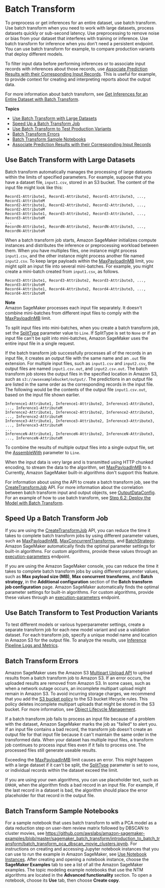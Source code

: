 # Batch Transform<a name="batch-transform"></a>

To preprocess or get inferences for an entire dataset, use batch transform\. Use batch transform when you need to work with large datasets, process datasets quickly or sub\-second latency\. Use preprocessing to remove noise or bias from your dataset that interferes with training or inference\. Use batch transform for inference when you don't need a persistent endpoint\. You can use batch transform for example, to compare production variants that deploy different models\.

To filter input data before performing inferences or to associate input records with inferences about those records, use [Associate Prediction Results with their Corresponding Input Records](batch-transform-data-processing.md)\. This is useful for example, to provide context for creating and interpreting reports about the output data\.

For more information about batch transform, see [Get Inferences for an Entire Dataset with Batch Transform](how-it-works-batch.md)\.

**Topics**
+ [Use Batch Transform with Large Datasets](#batch-transform-large-datasets)
+ [Speed Up a Batch Transform Job](#batch-transform-reduce-time)
+ [Use Batch Transform to Test Production Variants](#batch-transform-test-variants)
+ [Batch Transform Errors](#batch-transform-errors)
+ [Batch Transform Sample Notebooks](#batch-transform-notebooks)
+ [Associate Prediction Results with their Corresponding Input Records](batch-transform-data-processing.md)

## Use Batch Transform with Large Datasets<a name="batch-transform-large-datasets"></a>

Batch transform automatically manages the processing of large datasets within the limits of specified parameters\. For example, suppose that you have a dataset file, `input1.csv`, stored in an S3 bucket\. The content of the input file might look like this: 

```
Record1-Attribute1, Record1-Attribute2, Record1-Attribute3, ..., Record1-AttributeM
Record2-Attribute1, Record2-Attribute2, Record2-Attribute3, ..., Record2-AttributeM
Record3-Attribute1, Record3-Attribute2, Record3-Attribute3, ..., Record3-AttributeM
...
RecordN-Attribute1, RecordN-Attribute2, RecordN-Attribute3, ..., RecordN-AttributeM
```

When a batch transform job starts, Amazon SageMaker initializes compute instances and distributes the inference or preprocessing workload between them\. When you have multiples files, one instance might process `input1.csv`, and the other instance might process another file named `input2.csv`\. To keep large payloads within the [MaxPayloadInMB](https://docs.aws.amazon.com/sagemaker/latest/dg/API_CreateTransformJob.html#SageMaker-CreateTransformJob-request-MaxPayloadInMB) limit, you might split an input file into several mini\-batches\. For example, you might create a mini\-batch created from `input1.csv`, as follows\.

```
Record3-Attribute1, Record3-Attribute2, Record3-Attribute3, ..., Record3-AttributeM
Record4-Attribute1, Record4-Attribute2, Record4-Attribute3, ..., Record4-AttributeM
```

**Note**  
Amazon SageMaker processes each input file separately\. It doesn't combine mini\-batches from different input files to comply with the [MaxPayloadInMB](https://docs.aws.amazon.com/sagemaker/latest/dg/API_CreateTransformJob.html#SageMaker-CreateTransformJob-request-MaxPayloadInMB) limit\.

To split input files into mini\-batches, when you create a batch transform job, set the [SplitType](https://docs.aws.amazon.com/sagemaker/latest/dg/API_TransformInput.html#SageMaker-Type-TransformInput-SplitType) parameter value to `Line`\. If SplitType is set to `None` or if an input file can't be split into mini\-batches, Amazon SageMaker uses the entire input file in a single request\. 

If the batch transform job successfully processes all of the records in an input file, it creates an output file with the same name and an `.out` file extension\. For multiple input files, such as `input1.csv` and `input2.csv`, the output files are named `input1.csv.out`, and `input2.csv.out`\. The batch transform job stores the output files in the specified location in Amazon S3, such as `s3://awsexamplebucket/output/`\. The predictions in an output file are listed in the same order as the corresponding records in the input file\. The following would be the contents of the output file `input1.csv.out`, based on the input file shown earlier\.

```
Inference1-Attribute1, Inference1-Attribute2, Inference1-Attribute3, ..., Inference1-AttributeM
Inference2-Attribute1, Inference2-Attribute2, Inference2-Attribute3, ..., Inference2-AttributeM
Inference3-Attribute1, Inference3-Attribute2, Inference3-Attribute3, ..., Inference3-AttributeM
...
InferenceN-Attribute1, InferenceN-Attribute2, InferenceN-Attribute3, ..., InferenceN-AttributeM
```

To combine the results of multiple output files into a single output file, set the [AssembleWith](https://docs.aws.amazon.com/sagemaker/latest/dg/API_TransformOutput.html#SageMaker-Type-TransformOutput-AssembleWith) parameter to `Line`\.

When the input data is very large and is transmitted using HTTP chunked encoding, to stream the data to the algorithm, set [MaxPayloadInMB](https://docs.aws.amazon.com/sagemaker/latest/dg/API_CreateTransformJob.html#SageMaker-CreateTransformJob-request-MaxPayloadInMB) to `0`\. Currently, Amazon SageMaker built\-in algorithms don't support this feature\.

For information about using the API to create a batch transform job, see the [CreateTransformJob](API_CreateTransformJob.md) API\. For more information about the correlation between batch transform input and output objects, see [OutputDataConfig](https://docs.aws.amazon.com/sagemaker/latest/dg/API_OutputDataConfig.html)\. For an example of how to use batch transform, see [Step 6\.2: Deploy the Model with Batch Transform](ex1-batch-transform.md)\.

## Speed Up a Batch Transform Job<a name="batch-transform-reduce-time"></a>

If you are using the [CreateTransformJob](https://docs.aws.amazon.com/sagemaker/latest/dg/API_CreateTransformJob.html) API, you can reduce the time it takes to complete batch transform jobs by using different parameter values, such as [MaxPayloadInMB](https://docs.aws.amazon.com/sagemaker/latest/dg/API_CreateTransformJob.html#SageMaker-CreateTransformJob-request-MaxPayloadInMB), [MaxConcurrentTransforms](https://docs.aws.amazon.com/sagemaker/latest/dg/API_CreateTransformJob.html#SageMaker-CreateTransformJob-request-MaxConcurrentTransforms), and [BatchStrategy](https://docs.aws.amazon.com/sagemaker/latest/dg/API_CreateTransformJob.html#SageMaker-CreateTransformJob-request-BatchStrategy)\. Amazon SageMaker automatically finds the optimal parameter settings for built\-in algorithms\. For custom algorithms, provide these values through an [execution\-parameters](https://docs.aws.amazon.com/sagemaker/latest/dg/your-algorithms-batch-code.html#your-algorithms-batch-code-how-containe-serves-requests) endpoint\.

If you are using the Amazon SageMaker console, you can reduce the time it takes to complete batch transform jobs by using different parameter values, such as **Max payload size \(MB\)**, **Max concurrent transforms**, and **Batch strategy**, in the **Additional configuration** section of the **Batch transform job configuration** page\. Amazon SageMaker automatically finds the optimal parameter settings for built\-in algorithms\. For custom algorithms, provide these values through an [execution\-parameters](https://docs.aws.amazon.com/sagemaker/latest/dg/your-algorithms-batch-code.html#your-algorithms-batch-code-how-containe-serves-requests) endpoint\.

## Use Batch Transform to Test Production Variants<a name="batch-transform-test-variants"></a>

To test different models or various hyperparameter settings, create a separate transform job for each new model variant and use a validation dataset\. For each transform job, specify a unique model name and location in Amazon S3 for the output file\. To analyze the results, use [Inference Pipeline Logs and Metrics](inference-pipeline-logs-metrics.md)\.

## Batch Transform Errors<a name="batch-transform-errors"></a>

Amazon SageMaker uses the Amazon S3 [Multipart Upload API](https://docs.aws.amazon.com/AmazonS3/latest/dev/uploadobjusingmpu.html) to upload results from a batch transform job to Amazon S3\. If an error occurs, the uploaded results are removed from Amazon S3\. In some cases, such as when a network outage occurs, an incomplete multipart upload might remain in Amazon S3\. To avoid incurring storage charges, we recommend that you add the [S3 bucket policy](https://docs.aws.amazon.com/AmazonS3/latest/dev/mpuoverview.html#mpu-abort-incomplete-mpu-lifecycle-config) to the S3 bucket lifecycle rules\. This policy deletes incomplete multipart uploads that might be stored in the S3 bucket\. For more information, see [Object Lifecycle Management](https://docs.aws.amazon.com/AmazonS3/latest/dev/object-lifecycle-mgmt.html)\.

If a batch transform job fails to process an input file because of a problem with the dataset, Amazon SageMaker marks the job as "failed" to alert you\. If an input file contains a bad record, the transform job doesn't create an output file for that input file because it can't maintain the same order in the transformed data\. When your dataset has multiple input files, a transform job continues to process input files even if it fails to process one\. The processed files still generate useable results\.

Exceeding the [MaxPayloadInMB](https://docs.aws.amazon.com/sagemaker/latest/dg/API_CreateTransformJob.html#SageMaker-CreateTransformJob-request-MaxPayloadInMB) limit causes an error\. This might happen with a large dataset if it can't be split, the [SplitType](https://docs.aws.amazon.com/sagemaker/latest/dg/API_TransformInput.html#SageMaker-Type-TransformInput-SplitType) parameter is set to `none`, or individual records within the dataset exceed the limit\.

If you are using your own algorithms, you can use placeholder text, such as `ERROR`, when the algorithm finds a bad record in an input file\. For example, if the last record in a dataset is bad, the algorithm should place the error placeholder for that record in the output file\.

## Batch Transform Sample Notebooks<a name="batch-transform-notebooks"></a>

For a sample notebook that uses batch transform to with a PCA model as a data reduction step on user\-item review matrix followed by DBSCAN to cluster movies, see [https://github\.com/awslabs/amazon\-sagemaker\-examples/blob/master/sagemaker\_batch\_transform/introduction\_to\_batch\_transform/batch\_transform\_pca\_dbscan\_movie\_clusters\.ipynb](https://github.com/awslabs/amazon-sagemaker-examples/blob/master/sagemaker_batch_transform/introduction_to_batch_transform/batch_transform_pca_dbscan_movie_clusters.ipynb)\. For instructions on creating and accessing Jupyter notebook instances that you can use to run the example in Amazon SageMaker, see [Use Notebook Instances](nbi.md)\. After creating and opening a notebook instance, choose the **SageMaker Examples** tab to see a list of all the Amazon SageMaker examples\. The topic modeling example notebooks that use the NTM algorithms are located in the **Advanced functionality** section\. To open a notebook, choose its **Use** tab, then choose **Create copy**\.
